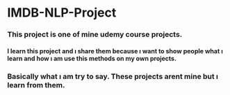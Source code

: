 # IMDB-NLP-Project
 
### This project is one of mine udemy course projects.

#### I learn this project and ı share them because ı want to show people what ı learn and how ı am  use this methods on my own projects.

### Basically what ı am try to say. These projects arent mine but ı learn from them.
